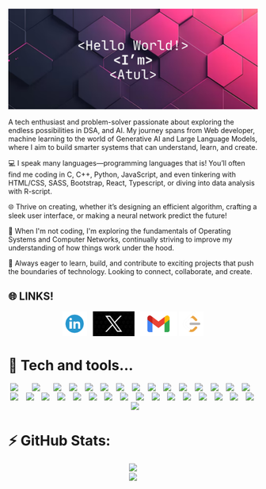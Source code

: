 ![GitHub Banner](https://github.com/Atulsharma428/Atulsharma428/blob/main/assets/banner-n.png)

A tech enthusiast and problem-solver passionate about exploring the endless possibilities in DSA, and AI. My journey spans from Web developer, machine learning to the world of Generative AI and Large Language Models, where I aim to build smarter systems that can understand, learn, and create.

💻 I speak many languages—programming languages that is! You’ll often find me coding in C, C++, Python, JavaScript, and even tinkering with HTML/CSS, SASS, Bootstrap, React, Typescript, or diving into data analysis with R-script.

🌐 Thrive on creating, whether it’s designing an efficient algorithm, crafting a sleek user interface, or making a neural network predict the future!

🚀 When I'm not coding, I'm exploring the fundamentals of Operating Systems and Computer Networks, continually striving to improve my understanding of how things work under the hood.

🔎 Always eager to learn, build, and contribute to exciting projects that push the boundaries of technology. Looking to connect, collaborate, and create.
## 🌐 LINKS!

<p align="center">
  <a href="https://www.linkedin.com/in/atul-sharma-572458211/" target="_blank"><img height="50" src = "https://github.com/Atulsharma428/Atulsharma428/blob/main/assets/linkedin.png"></a>&nbsp;&nbsp;
  <a href="https://twitter.com/AtulSharma4288" target="_blank"><img height="50" src = "https://github.com/Atulsharma428/Atulsharma428/blob/main/assets/x_logo.png"></a>&nbsp;&nbsp;
  <a href="mailto:atulsharma91192@gmail.com" target="_blank"><img height="50" src = "https://github.com/Atulsharma428/Atulsharma428/blob/main/assets/mail%20(1).png"></a>
  <a href="https://leetcode.com/u/atulsharma08/" target="_blank"><img height="50" src = "https://github.com/Atulsharma428/Atulsharma428/blob/main/assets/LeetCode.png"></a>
</p>

# 🚀 Tech and tools...
<p align="center">
    <img src="https://img.shields.io/badge/c-%2300599C.svg?style=plastic&logo=c&logoColor=white" height="20">&nbsp;
    &nbsp;&nbsp; &nbsp;
    <img src="https://img.shields.io/badge/c++-%2300599C.svg?style=plastic&logo=c%2B%2B&logoColor=white"
        height="20">&nbsp; &nbsp;&nbsp; &nbsp;
    <img src="https://img.shields.io/badge/css3-%231572B6.svg?style=plastic&logo=css3&logoColor=white"
        height="20">&nbsp; &nbsp;
    <img src="https://img.shields.io/badge/html5-%23E34F26.svg?style=plastic&logo=html5&logoColor=white"
        height="20">&nbsp; &nbsp;
    <img src="https://img.shields.io/badge/javascript-%23323330.svg?style=plastic&logo=javascript&logoColor=%23F7DF1E"
        height="20">&nbsp; &nbsp;
    <img src="https://img.shields.io/badge/typescript-%23007ACC.svg?style=plastic&logo=typescript&logoColor=white"
        height="20">&nbsp; &nbsp;
    <img src="https://img.shields.io/badge/python-3670A0?style=plastic&logo=python&logoColor=ffdd54" height="20">&nbsp;
    &nbsp;
    <img src="https://img.shields.io/badge/r-%23276DC3.svg?style=plastic&logo=r&logoColor=white" height="20">&nbsp;
    &nbsp;
    <img src="https://img.shields.io/badge/mysql-4479A1.svg?style=plastic&logo=mysql&logoColor=white" height="20">&nbsp;
    &nbsp;
    <img src="https://img.shields.io/badge/firebase-%23039BE5.svg?style=plastic&logo=firebase" height="20">&nbsp; &nbsp;
    <img src="https://img.shields.io/badge/react-%2320232a.svg?style=plastic&logo=react&logoColor=%2361DAFB"
        height="20">&nbsp; &nbsp;
    <img src="https://img.shields.io/badge/aws-%23FF9900.svg?style=plastic&logo=amazon-aws&logoColor=white"
        height="20">&nbsp; &nbsp;
    <img src="https://img.shields.io/badge/PowerShell-%235391FE.svg?style=plastic&logo=powershell&logoColor=white"
        height="20">&nbsp; &nbsp;
    <img src="https://img.shields.io/badge/adobe-%23FF0000.svg?style=plastic&logo=adobe&logoColor=white"
        height="20">&nbsp; &nbsp;
    <img src="https://img.shields.io/badge/Matplotlib-%23ffffff.svg?style=plastic&logo=Matplotlib&logoColor=black"
        height="20">&nbsp; &nbsp;
    <img src="https://img.shields.io/badge/Keras-%23D00000.svg?style=plastic&logo=Keras&logoColor=white"
        height="20">&nbsp; &nbsp;
    <img src="https://img.shields.io/badge/TensorFlow-%23FF6F00.svg?style=plastic&logo=TensorFlow&logoColor=white"
        height="20">&nbsp; &nbsp;
    <img src="https://img.shields.io/badge/PyTorch-%23EE4C2C.svg?style=plastic&logo=PyTorch&logoColor=white"
        height="20">&nbsp; &nbsp;
    <img src="https://img.shields.io/badge/scikit--learn-%23F7931E.svg?style=plastic&logo=scikit-learn&logoColor=white"
        height="20">&nbsp; &nbsp;
    <img src="https://img.shields.io/badge/git-%23F05033.svg?style=plastic&logo=git&logoColor=white" height="20">&nbsp;
    &nbsp;
    <img src="https://img.shields.io/badge/github-%23121011.svg?style=plastic&logo=github&logoColor=white"
        height="20">&nbsp; &nbsp;
    <img src="https://img.shields.io/badge/docker-%230db7ed.svg?style=plastic&logo=docker&logoColor=white" height="20">&nbsp; &nbsp;
    <img src="https://img.shields.io/badge/cisco-%23049fd9.svg?style=plastic&logo=cisco&logoColor=black"
        height="20">&nbsp; &nbsp;
    <img src="https://img.shields.io/badge/OpenCV-%23white.svg?style=plastic&logo=opencv&logoColor=white"
        height="20">&nbsp; &nbsp;
    <img src="https://img.shields.io/badge/vercel-%23000000.svg?style=plastic&logo=vercel&logoColor=white"
        height="20">&nbsp; &nbsp;
    <img src="https://img.shields.io/badge/Anaconda-%2344A833.svg?style=plastic&logo=anaconda&logoColor=white"
        height="20">&nbsp; &nbsp;
    <img src="https://img.shields.io/badge/jQuery-%230769AD.svg?style=plastic&logo=jquery&logoColor=white"
        height="20">&nbsp; &nbsp;
    <img src="https://img.shields.io/badge/Streamlit-%23FE4B4B.svg?style=plastic&logo=streamlit&logoColor=white"
        height="20">&nbsp; &nbsp;
    <img src="https://img.shields.io/badge/Canva-%2300C4CC.svg?style=plastic&logo=Canva&logoColor=white"
        height="20">&nbsp; &nbsp;
    <img src="https://img.shields.io/badge/power_bi-F2C811?style=plastic&logo=powerbi&logoColor=black"
        height="20">&nbsp; &nbsp;
    <img src="https://img.shields.io/badge/Postman-FF6C37?style=plastic&logo=postman&logoColor=white" height="20">&nbsp;
    &nbsp;
    <img src="https://img.shields.io/badge/Portfolio-%23000000.svg?style=plastic&logo=firefox&logoColor=#FF7139"
        height="20">
</p>


# ⚡ GitHub Stats:
<p align="center">
  <img src="https://github-readme-stats.vercel.app/api?username=Atulsharma428&theme=tokyonight&hide_border=false&include_all_commits=true&count_private=false"/> <br/>
  <img src="https://github-readme-streak-stats.herokuapp.com/?user=Atulsharma428&theme=tokyonight&hide_border=false"/><br/>
</p>

<!-- <h3 align="center">--- Profile Visits ---</h3>
<img src="https://profile-counter.glitch.me/Atulsharma428/count.svg">
-->

